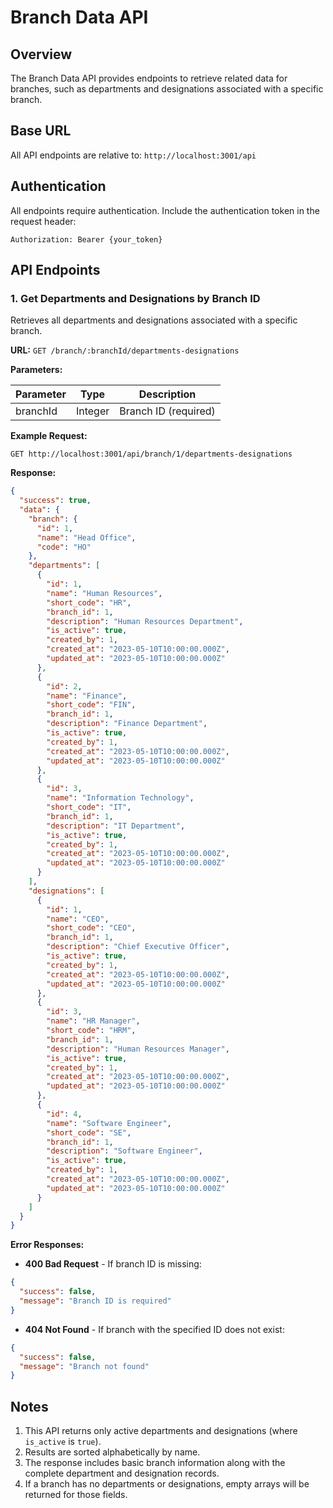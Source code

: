 # Branch Data API

## Overview

The Branch Data API provides endpoints to retrieve related data for branches, such as departments and designations associated with a specific branch.

## Base URL

All API endpoints are relative to: `http://localhost:3001/api`

## Authentication

All endpoints require authentication. Include the authentication token in the request header:

```
Authorization: Bearer {your_token}
```

## API Endpoints

### 1. Get Departments and Designations by Branch ID

Retrieves all departments and designations associated with a specific branch.

**URL:** `GET /branch/:branchId/departments-designations`

**Parameters:**

| Parameter | Type | Description |
|-----------|------|-------------|
| branchId | Integer | Branch ID (required) |

**Example Request:** 
```
GET http://localhost:3001/api/branch/1/departments-designations
```

**Response:**
```json
{
  "success": true,
  "data": {
    "branch": {
      "id": 1,
      "name": "Head Office",
      "code": "HO"
    },
    "departments": [
      {
        "id": 1,
        "name": "Human Resources",
        "short_code": "HR",
        "branch_id": 1,
        "description": "Human Resources Department",
        "is_active": true,
        "created_by": 1,
        "created_at": "2023-05-10T10:00:00.000Z",
        "updated_at": "2023-05-10T10:00:00.000Z"
      },
      {
        "id": 2,
        "name": "Finance",
        "short_code": "FIN",
        "branch_id": 1,
        "description": "Finance Department",
        "is_active": true,
        "created_by": 1,
        "created_at": "2023-05-10T10:00:00.000Z",
        "updated_at": "2023-05-10T10:00:00.000Z"
      },
      {
        "id": 3,
        "name": "Information Technology",
        "short_code": "IT",
        "branch_id": 1,
        "description": "IT Department",
        "is_active": true,
        "created_by": 1,
        "created_at": "2023-05-10T10:00:00.000Z",
        "updated_at": "2023-05-10T10:00:00.000Z"
      }
    ],
    "designations": [
      {
        "id": 1,
        "name": "CEO",
        "short_code": "CEO",
        "branch_id": 1,
        "description": "Chief Executive Officer",
        "is_active": true,
        "created_by": 1,
        "created_at": "2023-05-10T10:00:00.000Z",
        "updated_at": "2023-05-10T10:00:00.000Z"
      },
      {
        "id": 3,
        "name": "HR Manager",
        "short_code": "HRM",
        "branch_id": 1,
        "description": "Human Resources Manager",
        "is_active": true,
        "created_by": 1,
        "created_at": "2023-05-10T10:00:00.000Z",
        "updated_at": "2023-05-10T10:00:00.000Z"
      },
      {
        "id": 4,
        "name": "Software Engineer",
        "short_code": "SE",
        "branch_id": 1,
        "description": "Software Engineer",
        "is_active": true,
        "created_by": 1,
        "created_at": "2023-05-10T10:00:00.000Z",
        "updated_at": "2023-05-10T10:00:00.000Z"
      }
    ]
  }
}
```

**Error Responses:**

- **400 Bad Request** - If branch ID is missing:
```json
{
  "success": false,
  "message": "Branch ID is required"
}
```

- **404 Not Found** - If branch with the specified ID does not exist:
```json
{
  "success": false,
  "message": "Branch not found"
}
```

## Notes

1. This API returns only active departments and designations (where `is_active` is `true`).
2. Results are sorted alphabetically by name.
3. The response includes basic branch information along with the complete department and designation records.
4. If a branch has no departments or designations, empty arrays will be returned for those fields.
